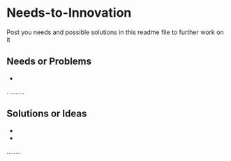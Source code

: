 # Needs-to-Innovation
Post you needs and possible solutions in this readme file to further work on it 

Needs or Problems
-
-
.
........

Solutions or Ideas
-
-
-
........
